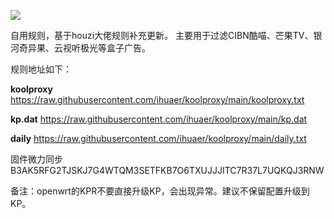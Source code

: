 ![](https://z3.ax1x.com/2021/06/17/2xFeRU.png)

自用规则，基于houzi大佬规则补充更新。
主要用于过滤CIBN酷喵、芒果TV、银河奇异果、云视听极光等盒子广告。

规则地址如下：

**koolproxy**
https://raw.githubusercontent.com/ihuaer/koolproxy/main/koolproxy.txt

**kp.dat**
https://raw.githubusercontent.com/ihuaer/koolproxy/main/kp.dat

**daily**
https://raw.githubusercontent.com/ihuaer/koolproxy/main/daily.txt

固件微力同步
B3AK5RFG2TJSKJ7G4WTQM3SETFKB7O6TXUJJJITC7R37L7UQKQJ3RNW

备注：openwrt的KPR不要直接升级KP，会出现异常。建议不保留配置升级到KP。
